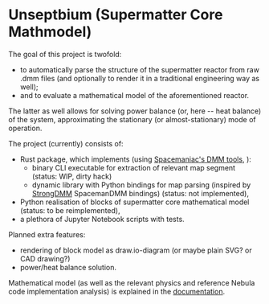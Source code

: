 # Unseptbium (Supermatter Core Mathmodel)

The goal of this project is twofold:
- to automatically parse the structure of the supermatter reactor from raw .dmm files (and optionally to render it in a traditional engineering way as well);
- and to evaluate a mathematical model of the aforementioned reactor.

The latter as well allows for solving power balance (or, here -- heat balance) of the system, approximating the stationary (or almost-stationary)
mode of operation.

The project (currently) consists of:
- Rust package, which implements (using [Spacemaniac's DMM tools](https://github.com/SpaceManiac/SpacemanDMM), ):
  - binary CLI executable for extraction of relevant map segment (status: WIP, dirty hack)
  - dynamic library with Python bindings for map parsing (inspired by [StrongDMM](https://github.com/SpaiR/StrongDMM) SpacemanDMM bindings) (status: not implemented),
- Python realisation of blocks of supermatter core mathematical model (status: to be reimplemented),
- a plethora of Jupyter Notebook scripts with tests.

Planned extra features:
- rendering of block model as draw.io-diagram (or maybe plain SVG? or CAD drawing?)
- power/heat balance solution.

Mathematical model (as well as the relevant physics and reference Nebula code implementation analysis) is explained in the [documentation](./docs/math.md).